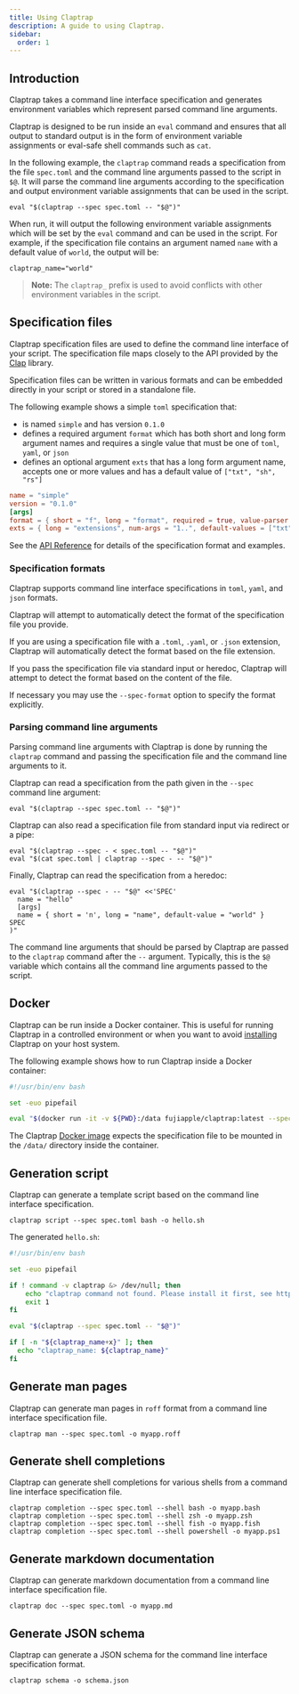 ```yaml
---
title: Using Claptrap
description: A guide to using Claptrap.
sidebar:
  order: 1
---
```


## Introduction

Claptrap takes a command line interface specification and generates environment variables which represent parsed
command line arguments.

Claptrap is designed to be run inside an `eval` command and ensures that all output to standard output is in the form of
environment variable assignments or eval-safe shell commands such as `cat`.

In the following example, the `claptrap` command reads a specification from the file `spec.toml` and the command line
arguments passed to the script in `$@`. It will parse the command line arguments according to the specification and
output environment variable assignments that can be used in the script.

```shell
eval "$(claptrap --spec spec.toml -- "$@")"
```

When run, it will output the following environment variable assignments which will be set by the `eval` command and can
be used in the script. For example, if the specification file contains an argument named `name` with a default value of
`world`, the output will be:

```shell
claptrap_name="world"
```

> **Note:** The `claptrap_` prefix is used to avoid conflicts with other environment variables in the script.

## Specification files

Claptrap specification files are used to define the command line interface of your script. The specification file
maps closely to the API provided by the [Clap](https://crates.io/crates/clap) library.

Specification files can be written in various formats and can be embedded directly in your script or stored in a
standalone file.

The following example shows a simple `toml` specification that:

- is named `simple` and has version `0.1.0`
- defines a required argument `format` which has both short and long form argument names and requires a single value
  that must be one of `toml`, `yaml`, or `json`
- defines an optional argument `exts` that has a long form argument name, accepts one or more values and has a default
  value of `["txt", "sh", "rs"]`

```toml
name = "simple"
version = "0.1.0"
[args]
format = { short = "f", long = "format", required = true, value-parser = ["toml", "yaml", "json"] }
exts = { long = "extensions", num-args = "1..", default-values = ["txt", "sh", "rs"] }
```

See the [API Reference](/reference/api) for details of the specification format and examples.

### Specification formats

Claptrap supports command line interface specifications in `toml`, `yaml`, and `json` formats.

Claptrap will attempt to automatically detect the format of the specification file you provide.

If you are using a specification file with a `.toml`, `.yaml`, or `.json` extension, Claptrap will automatically detect
the format based on the file extension.

If you pass the specification file via standard input or heredoc, Claptrap will attempt to detect the format based on
the content of the file.

If necessary you may use the `--spec-format` option to specify the format explicitly.

### Parsing command line arguments

Parsing command line arguments with Claptrap is done by running the `claptrap` command and passing the specification
file and the command line arguments to it.

Claptrap can read a specification from the path given in the `--spec` command line argument:

```shell
eval "$(claptrap --spec spec.toml -- "$@")"
```

Claptrap can also read a specification file from standard input via redirect or a pipe:

```shell
eval "$(claptrap --spec - < spec.toml -- "$@")"
eval "$(cat spec.toml | claptrap --spec - -- "$@")"
```

Finally, Claptrap can read the specification from a heredoc:

```shell
eval "$(claptrap --spec - -- "$@" <<'SPEC'
  name = "hello"
  [args]
  name = { short = 'n', long = "name", default-value = "world" }
SPEC
)"
```

The command line arguments that should be parsed by Claptrap are passed to the `claptrap` command after the `--`
argument. Typically, this is the `$@` variable which contains all the command line arguments passed to the script.

## Docker

Claptrap can be run inside a Docker container. This is useful for running Claptrap in a controlled environment or
when you want to avoid [installing](/start/installation) Claptrap on your host system.

The following example shows how to run Claptrap inside a Docker container:

```bash
#!/usr/bin/env bash

set -euo pipefail

eval "$(docker run -it -v ${PWD}:/data fujiapple/claptrap:latest --spec spec.toml -- "$@")"
```

The Claptrap [Docker image](/start/installation/#docker) expects the specification file to be mounted in the `/data/`
directory inside the container.

## Generation script

Claptrap can generate a template script based on the command line interface specification.

```shell
claptrap script --spec spec.toml bash -o hello.sh
```

The generated `hello.sh`:

```bash
#!/usr/bin/env bash

set -euo pipefail

if ! command -v claptrap &> /dev/null; then
    echo "claptrap command not found. Please install it first, see https://claptrap.sh for instructions."
    exit 1
fi

eval "$(claptrap --spec spec.toml -- "$@")"

if [ -n "${claptrap_name+x}" ]; then
  echo "claptrap_name: ${claptrap_name}"
fi
```

## Generate man pages

Claptrap can generate man pages in `roff` format from a command line interface specification file.

```shell
claptrap man --spec spec.toml -o myapp.roff
```

## Generate shell completions

Claptrap can generate shell completions for various shells from a command line interface specification file.

```shell
claptrap completion --spec spec.toml --shell bash -o myapp.bash
claptrap completion --spec spec.toml --shell zsh -o myapp.zsh
claptrap completion --spec spec.toml --shell fish -o myapp.fish
claptrap completion --spec spec.toml --shell powershell -o myapp.ps1
```

## Generate markdown documentation

Claptrap can generate markdown documentation from a command line interface specification file.

```shell
claptrap doc --spec spec.toml -o myapp.md
```

## Generate JSON schema

Claptrap can generate a JSON schema for the command line interface specification format.

```shell
claptrap schema -o schema.json
```
